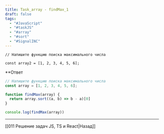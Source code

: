 ```yaml
---
title: Task_array - findMax_1
draft: false
tags:
  - "#JavaScript"
  - "#taskJS"
  - "#array"
  - "#sort"
  - "#SignalINC"
---
```

```
// Напишите функцию поиска максимального числа

const array2 = [1, 2, 3, 4, 5, 6];
```

**Ответ

```js
// Напишите функцию поиска максимального числа
const array = [1, 2, 3, 4, 5, 6];

function findMax(array) {
  return array.sort((a, b) => b - a)[0]
}

console.log(findMax(array))
```

___

[[011 Решение задач JS, TS и React|Назад]]